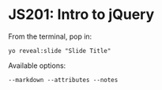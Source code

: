 
# JS201: Intro to jQuery

From the terminal, pop in:

  ```yo reveal:slide "Slide Title"```

Available options:

 ```--markdown --attributes --notes```
